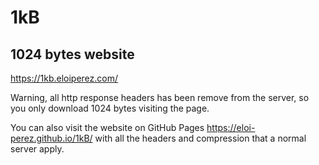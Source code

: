 # 1kB

## 1024 bytes website

https://1kb.eloiperez.com/

Warning, all http response headers has been remove from the server, so you only download 1024 bytes visiting the page.

You can also visit the website on GitHub Pages https://eloi-perez.github.io/1kB/ with all the headers and compression that a normal server apply.

